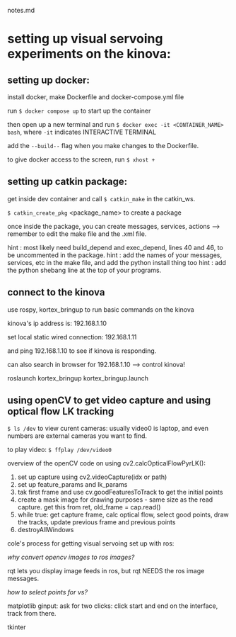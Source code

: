 notes.md

# setting up visual servoing experiments on the kinova:

## setting up docker:

install docker, make Dockerfile and docker-compose.yml file

run `$ docker compose up` to start up the container

then open up a new terminal and run `$ docker exec -it <CONTAINER_NAME> bash`, where `-it` indicates INTERACTIVE TERMINAL

add the `--build--` flag when you make changes to the Dockerfile.

to give docker access to the screen, run `$ xhost +`

## setting up catkin package:

get inside dev container and call `$ catkin_make` in the catkin_ws.

`$ catkin_create_pkg` <package_name> <dependencies> to create a package

once inside the package, you can create messages, services, actions --> remember to edit the make file and the .xml file. 

hint : most likely need build_depend and exec_depend, lines 40 and 46, to be uncommented in the package.
hint : add the names of your messages, services, etc in the make file, and add the python install thing too 
hint : add the python shebang line at the top of your programs.

## connect to the kinova

use rospy, kortex_bringup to run basic commands on the kinova

kinova's ip address is: 192.168.1.10

set local static wired connection: 192.168.1.11

and ping 192.168.1.10 to see if kinova is responding.

can also search in browser for 192.168.1.10 --> control kinova!

roslaunch kortex_bringup kortex_bringup.launch 

## using openCV to get video capture and using optical flow LK tracking

`$ ls /dev` to view curent cameras: usually video0 is laptop, and even numbers are external cameras you want to find.

to play video: `$ ffplay /dev/video0`

overview of the openCV code on using cv2.calcOpticalFlowPyrLK():
1. set up capture using cv2.videoCapture(idx or path)
2. set up feature_params and lk_params
3. tak first frame and use cv.goodFeaturesToTrack to get the initial points
4. create a mask image for drawing purposes - same size as the read capture. get this from ret, old_frame = cap.read()
5. while true: get capture frame, calc optical flow, select good points, draw the tracks, update previous frame and previous points
6. destroyAllWindows

cole's process for getting visual servoing set up with ros:

*why convert opencv images to ros images?*

rqt lets you display image feeds in ros, but rqt NEEDS the ros image messages. 

*how to select points for vs?*

matplotlib ginput: ask for two clicks: click start and end on the interface, track from there.

tkinter
